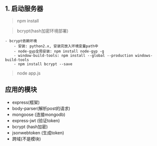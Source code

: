 ## 1. 启动服务器

> npm install

> bcrypt(hash加密环境部署)

```text
- bcrypt依赖环境
    - 安装: python2.x, 安装完放入环境变量path中
    - node-gyp全局安装: npm install node-gyp -g
    - window-build-tools: npm install --global --production windows-build-tools
    - npm install bcrypt --save
```

> node app.js

## 应用的模块

- express(框架)
- body-parser(解析post的请求)
- mongoose (连接mongodb)
- express-jwt (验证token)
- bcrypt (hash加密)
- jsonwebtoken (生成token)
- 跨域(不是模块)

